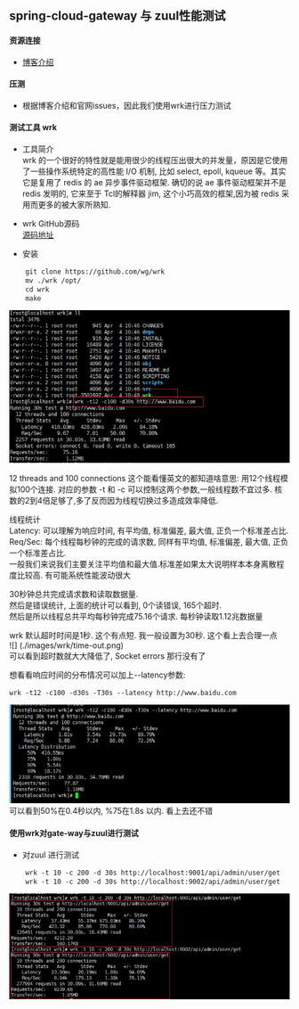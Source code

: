 ## spring-cloud-gateway 与 zuul性能测试

#### 资源连接
* [博客介绍](https://my.oschina.net/eacdy/blog/1620266)

#### 压测
* 根据博客介绍和官网issues，因此我们使用wrk进行压力测试

#### 测试工具 wrk
* 工具简介<br>
wrk 的一个很好的特性就是能用很少的线程压出很大的并发量，原因是它使用了一些操作系统特定的高性能 I/O 机制, 比如 select, epoll, kqueue 等。其实它是复用了 redis 的 ae 异步事件驱动框架. 确切的说 ae 事件驱动框架并不是 redis 发明的, 它来至于 Tcl的解释器 jim, 这个小巧高效的框架,因为被 redis 采用而更多的被大家所熟知.<br/>

* wrk GitHub源码<br>
[源码地址](https://github.com/wg/wrk)

* 安装<br/>
```shell
    git clone https://github.com/wg/wrk
    mv ./wrk /opt/
    cd wrk
    make
```

![](./images/wrk/wrk-install.png)

12 threads and 100 connections 这个能看懂英文的都知道啥意思: 用12个线程模拟100个连接. 对应的参数 -t 和 -c 可以控制这两个参数,一般线程数不宜过多. 核数的2到4倍足够了,多了反而因为线程切换过多造成效率降低.<br>

线程统计<br/>
Latency: 可以理解为响应时间, 有平均值, 标准偏差, 最大值, 正负一个标准差占比.<br/>
Req/Sec: 每个线程每秒钟的完成的请求数, 同样有平均值, 标准偏差, 最大值, 正负一个标准差占比.<br/>
一般我们来说我们主要关注平均值和最大值.标准差如果太大说明样本本身离散程度比较高. 有可能系统性能波动很大<br>

30秒钟总共完成请求数和读取数据量.<br> 
然后是错误统计, 上面的统计可以看到, 0个读错误, 165个超时. <br>
然后是所以线程总共平均每秒钟完成75.16个请求. 每秒钟读取1.12兆数据量<br>

wrk 默认超时时间是1秒. 这个有点短. 我一般设置为30秒. 这个看上去合理一点<br>
![] (./images/wrk/time-out.png)<br>
可以看到超时数就大大降低了, Socket errors 那行没有了

想看看响应时间的分布情况可以加上--latency参数:<br>

```shell
wrk -t12 -c100 -d30s -T30s --latency http://www.baidu.com
```
![](./images/wrk/avg-response.png)<br>
可以看到50%在0.4秒以内, %75在1.8s 以内. 看上去还不错

#### 使用wrk对gate-way与zuul进行测试
* 对zuul 进行测试
```shell
    wrk -t 10 -c 200 -d 30s http://localhost:9001/api/admin/user/get
    wrk -t 10 -c 200 -d 30s http://localhost:9002/api/admin/user/get
```
![](./images/wrk/zuul-and-gateway.png)<br>
